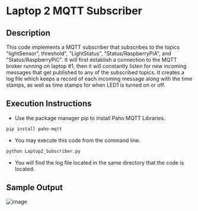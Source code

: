 # Laptop 2 MQTT Subscriber

## Description
This code implements a MQTT subscriber that subscribes to the topics "lightSensor", threshold", "LightStatus", "Status/RaspberryPiA", and "Status/RaspberryPiC".
It will first establish a connection to the MQTT broker running on laptop #1, then it will constantly listen for new incoming messages that get published to any of the subscribed topics.
It creates a log file which keeps a record of each incoming message along with the time stamps, as well as time stamps for when LED1 is turned on or off.

## Execution Instructions
  - Use the package manager pip to install Paho MQTT Libraries.
```bash
pip install paho-mqtt
```
  - You may execute this code from the command line.
```bash
python Laptop2_Subscriber.py
```
  - You will find the log file located in the same directory that the code is located.

## Sample Output 
![image](https://user-images.githubusercontent.com/17738048/159798980-985b07a1-42ae-460e-afeb-4056998cefdf.png)
